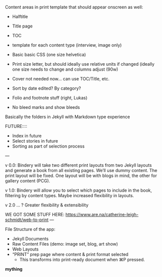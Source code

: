 

Content areas in print template that should appear onscreen as well:
- Halftitle
- Title page
- TOC
- template for each content type (interview, image only)
- Basic basic CSS (one size helvetica)
- Print size letter, but should ideally use relative units if changed (ideally one size needs to change and columns adjust (90w)
- Cover not needed now… can use TOC/Title, etc.
- Sort by date edited? By category?
- Folio and footnote stuff (right, Lukas)

- No bleed marks and show bleeds


Basically the folders in Jekyll with Markdown type experience

FUTURE::::
- Index in future
- Select stories in future
- Sorting as part of selection process

—


v 0.0:
Bindery will take two different print layouts from two Jekyll layouts and generate a book from all existing pages. We’ll use dummy content. The print layout will be fixed. One layout will be with blogs in mind, the other for gallery content (PCG). 

v 1.0:
Bindery will allow you to select which pages to include in the book, filtering by content types. Maybe increased flexibility in layouts.

v 2.0 … ?
Greater flexibility & extensibility

WE GOT SOME STUFF HERE:
https://www.are.na/catherine-leigh-schmidt/web-to-print
—

File Structure of the app:
- Jekyll Documents
- Raw Content Files (demo: image set, blog, art show)
- Web Layouts
- “PRINT” prep page where content & print format selected
	- This transforms into print-ready document when ⌘P pressed. 


**mything**
